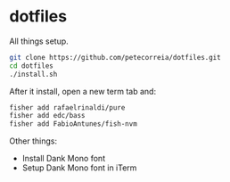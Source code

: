 # dotfiles

All things setup.

```bash
git clone https://github.com/petecorreia/dotfiles.git
cd dotfiles
./install.sh
```

After it install, open a new term tab and:

```bash
fisher add rafaelrinaldi/pure
fisher add edc/bass
fisher add FabioAntunes/fish-nvm
```

Other things:

-   Install Dank Mono font
-   Setup Dank Mono font in iTerm
